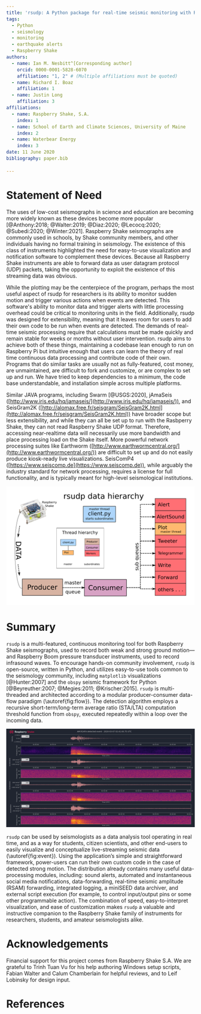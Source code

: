 ```yaml
---
title: 'rsudp: A Python package for real-time seismic monitoring with Raspberry Shake instruments'
tags:
  - Python
  - seismology
  - monitoring
  - earthquake alerts
  - Raspberry Shake
authors:
  - name: Ian M. Nesbitt^[Corresponding author]
    orcid: 0000-0001-5828-6070
    affiliation: "1, 2" # (Multiple affiliations must be quoted)
  - name: Richard I. Boaz
    affiliation: 1
  - name: Justin Long
    affiliation: 3
affiliations:
  - name: Raspberry Shake, S.A.
    index: 1
  - name: School of Earth and Climate Sciences, University of Maine
    index: 2
  - name: Waterbear Energy
    index: 3
date: 11 June 2020
bibliography: paper.bib

---
```


# Statement of Need

The uses of low-cost seismographs in science and education are becoming more
widely known as these devices become more popular
[@Anthony:2018; @Walter:2019; @Diaz:2020; @Lecocq:2020; @Subedi:2020; @Winter:2021].
Raspberry Shake seismographs are commonly used in schools, by Shake community
members, and other individuals having no formal training in seismology. The
existence of this class of instruments highlighted the need for easy-to-use
visualization and notification software to complement these devices. Because
all Raspberry Shake instruments are able to forward data as user datagram
protocol (UDP) packets, taking the opportunity to exploit the existence of this
streaming data was obvious.

While the plotting may be the centerpiece of the program, perhaps the most
useful aspect of rsudp for researchers is its ability to monitor sudden motion
and trigger various actions when events are detected. This software's ability
to monitor data and trigger alerts with little processing overhead could be
critical to monitoring units in the field. Additionally, rsudp was designed for
extensibility, meaning that it leaves room for users to add their own code to
be run when events are detected. The demands of real-time seismic processing
require that calculations must be made quickly and remain stable for weeks or
months without user intervention. rsudp aims to achieve both of these things,
maintaining a codebase lean enough to run on Raspberry Pi but intuitive enough
that users can learn the theory of real time continuous data processing and
contribute code of their own. Programs that do similar tasks are usually not as
fully-featured, cost money, are unmaintained, are difficult to fork and
customize, or are complex to set up and run. We have tried to keep dependencies
to a minimum, the code base understandable, and installation simple across
multiple platforms.

Similar JAVA programs, including Swarm [@USGS:2020], jAmaSeis
([http://www.iris.edu/hq/jamaseis/](http://www.iris.edu/hq/jamaseis/)), and
SeisGram2K ([http://alomax.free.fr/seisgram/SeisGram2K.html](http://alomax.free.fr/seisgram/SeisGram2K.html))
have broader scope but less extensibility, and while they can all be set up to
run with the Rasbperry Shake, they can not read Raspberry Shake UDP format.
Therefore, accessing near-realtime data will necessarily use more bandwidth
and place processing load on the Shake itself. More powerful network processing
suites like Earthworm
([http://www.earthwormcentral.org/](http://www.earthwormcentral.org/)) are
difficult to set up and do not easily produce kiosk-ready live visualizations.
SeisComP4 ([https://www.seiscomp.de](https://www.seiscomp.de)), while arguably
the industry standard for network processing, requires a license for full
functionality, and is typically meant for high-level seismological
institutions.

![Chart of producer and consumer threads and the organization of data flow in `rsudp`. In order to maximize computational efficiency, features are broken into modules—each module constituting a thread—and data is passed to each module through an asynchronous queue. Inset: thread hierarchy and ownership chart, color-coded by function. Note that the Plot module is owned by the main thread, since `matplotlib` objects can only be created and destroyed by the main thread.\label{fig:flow}](flow.png)

# Summary

`rsudp` is a multi-featured, continuous monitoring tool for both Raspberry
Shake seismographs⁠, used to record both weak and strong ground motion⁠—and
Raspberry Boom pressure transducer instruments, used to record infrasound
waves. To encourage hands-on community involvement, `rsudp` is open-source,
written in Python, and utilizes easy-to-use tools common to the seismology
community, including `matplotlib` visualizations [@Hunter:2007] and the `obspy`
seismic framework for Python [@Beyreuther:2007; @Megies:2011; @Krischer:2015].
`rsudp` is multi-threaded and architected according to a modular
producer-consumer data-flow paradigm (\autoref{fig:flow}). The detection
algorithm employs a recursive short-term/long-term average ratio (STA/LTA)
computation threshold function from `obspy`, executed repeatedly within a loop
over the incoming data.

![An earthquake trace plotted with a spectrogram on multiple data channels in `rsudp`. The spectrograms are a representation of the fraction of maximum frequency power of the signal on each channel over the duration of the plot. Note that the first channel is data recorded with a geophone (EHZ), and the next three are accelerometers (ENE, ENN, ENZ).\label{fig:event}](event.png)

`rsudp` can be used by seismologists as a data analysis tool operating in real
time, and as a way for students, citizen scientists, and other end-users to
easily visualize and conceptualize live-streaming seismic data
(\autoref{fig:event}). Using the application’s simple and straightforward
framework, power-users can run their own custom code in the case of detected
strong motion. The distribution already contains many useful data-processing
modules, including: sound alerts, automated and instantaneous social media
notifications, data-forwarding, real-time seismic amplitude (RSAM) forwarding,
integrated logging, a miniSEED data archiver, and external script execution
(for example, to control input/output pins or some other programmable action).
The combination of speed, easy-to-interpret visualization, and ease of
customization makes `rsudp` a valuable and instructive companion to the
Raspberry Shake family of instruments for researchers, students, and amateur
seismologists alike.


# Acknowledgements

Financial support for this project comes from Raspberry Shake S.A. We are
grateful to Trinh Tuan Vu for his help authoring Windows setup scripts, Fabian
Walter and Calum Chamberlain for helpful reviews, and to Leif Lobinsky for
design input.


# References